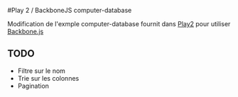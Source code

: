 #Play 2 / BackboneJS computer-database

Modification de l'exmple computer-database fournit dans [Play2](http://www.playframework.org/2.0) pour utiliser [Backbone.js](http://backbonejs.org/)

## TODO

* Filtre sur le nom
* Trie sur les colonnes 
* Pagination
